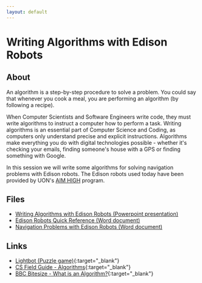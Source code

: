 ```yaml
---
layout: default
---
```


# Writing Algorithms with Edison Robots

## About

An algorithm is a step-by-step procedure to solve a problem.
You could say that whenever you cook a meal, you are performing an algorithm (by following a recipe).

When Computer Scientists and Software Engineers write code, they must write algorithms to instruct a computer how to perform a task.
Writing algorithms is an essential part of Computer Science and Coding, as computers only understand precise and explicit instructions.
Algorithms make everything you do with digital technologies possible - whether it's checking your emails, finding someone's house with a GPS or finding something with Google.

In this session we will write some algorithms for solving navigation problems with Edison robots.
The Edison robots used today have been provided by UON's [AIM HIGH](https://www.newcastle.edu.au/community-and-alumni/community-engagement/community-and-school-programs/aim-high) program. 

## Files

- [Writing Algorithms with Edison Robots (Powerpoint presentation)](algorithms_presentation.pptx)
- [Edison Robots Quick Reference (Word document)](edison_quick_reference.docx)
- [Navigation Problems with Edison Robots (Word document)](edison_navigation_problems.docx)

## Links

- [Lightbot (Puzzle game)](http://lightbot.com/){:target="_blank"}
- [CS Field Guide - Algorithms](http://www.csfieldguide.org.nz/en/chapters/algorithms.html){:target="_blank"}
- [BBC Bitesize - What is an Algorithm?](http://www.bbc.co.uk/guides/zqrq7ty){:target="_blank"}